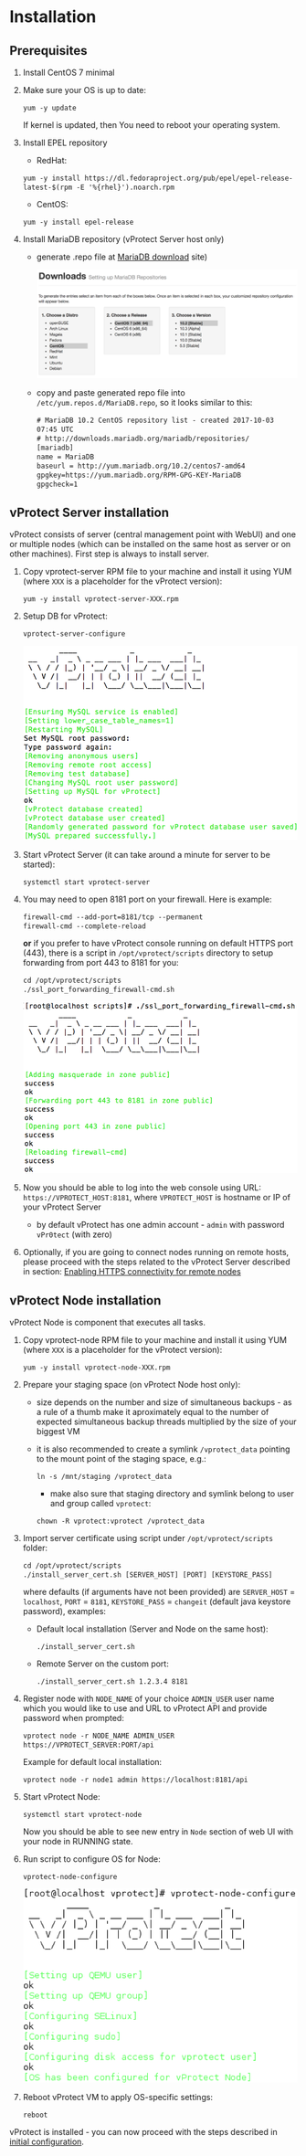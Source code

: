 # Installation

## Prerequisites

1. Install CentOS 7 minimal
2. Make sure your OS is up to date:

   ```text
   yum -y update
   ```

   If kernel is updated, then You need to reboot your operating system.

3. Install EPEL repository

   * RedHat:

   ```text
   yum -y install https://dl.fedoraproject.org/pub/epel/epel-release-latest-$(rpm -E '%{rhel}').noarch.rpm
   ```

   * CentOS:

   ```text
   yum -y install epel-release
   ```

4. Install MariaDB repository \(vProtect Server host only\)
   * generate .repo file at [MariaDB download](https://downloads.mariadb.org/mariadb/repositories) site\)

     ![](../.gitbook/assets/install_prereq-mariadb.png)

   * copy and paste generated repo file into `/etc/yum.repos.d/MariaDB.repo`, so it looks similar to this:

     ```text
     # MariaDB 10.2 CentOS repository list - created 2017-10-03 07:45 UTC
     # http://downloads.mariadb.org/mariadb/repositories/
     [mariadb]
     name = MariaDB
     baseurl = http://yum.mariadb.org/10.2/centos7-amd64
     gpgkey=https://yum.mariadb.org/RPM-GPG-KEY-MariaDB
     gpgcheck=1
     ```

## vProtect Server installation

vProtect consists of server \(central management point with WebUI\) and one or multiple nodes \(which can be installed on the same host as server or on other machines\). First step is always to install server.

1. Copy vprotect-server RPM file to your machine and install it using YUM \(where `XXX` is a placeholder for the vProtect version\):

   ```text
   yum -y install vprotect-server-XXX.rpm
   ```

2. Setup DB for vProtect:

   ```text
   vprotect-server-configure
   ```

   ![](../.gitbook/assets/install_server-configure.png)

3. Start vProtect Server \(it can take around a minute for server to be started\):

   ```text
   systemctl start vprotect-server
   ```

4. You may need to open 8181 port on your firewall. Here is example:

   ```text
   firewall-cmd --add-port=8181/tcp --permanent
   firewall-cmd --complete-reload
   ```

   **or** if you prefer to have vProtect console running on default HTTPS port \(443\), there is a script in `/opt/vprotect/scripts` directory to setup forwarding from port 443 to 8181 for you:

   ```text
   cd /opt/vprotect/scripts
   ./ssl_port_forwarding_firewall-cmd.sh
   ```

   ![](../.gitbook/assets/install_server-firewall.png)

5. Now you should be able to log into the web console using URL: `https://VPROTECT_HOST:8181`, where `VPROTECT_HOST` is hostname or IP of your vProtect Server
   * by default vProtect has one admin account - `admin` with password `vPr0tect` \(with zero\)
6. Optionally, if you are going to connect nodes running on remote hosts, please proceed with the steps related to the vProtect Server described in section: [Enabling HTTPS connectivity for remote nodes](enabling-https-connectivity-for-remote-nodes.md)

## vProtect Node installation

vProtect Node is component that executes all tasks.

1. Copy vprotect-node RPM file to your machine and install it using YUM \(where `XXX` is a placeholder for the vProtect version\):

   ```text
   yum -y install vprotect-node-XXX.rpm
   ```

2. Prepare your staging space \(on vProtect Node host only\):
   * size depends on the number and size of simultaneous backups - as a rule of a thumb make it aproximately equal to the number of expected simultaneous backup threads multiplied by the size of your biggest VM
   * it is also recommended to create a symlink `/vprotect_data` pointing to the mount point of the staging space, e.g.:

     ```text
     ln -s /mnt/staging /vprotect_data
     ```

     * make also sure that staging directory and symlink belong to user and group called `vprotect`:

     ```text
     chown -R vprotect:vprotect /vprotect_data
     ```
3. Import server certificate using script under `/opt/vprotect/scripts` folder:

   ```text
   cd /opt/vprotect/scripts
   ./install_server_cert.sh [SERVER_HOST] [PORT] [KEYSTORE_PASS]
   ```

   where defaults \(if arguments have not been provided\) are `SERVER_HOST` = `localhost`, `PORT` = `8181`, `KEYSTORE_PASS` = `changeit` \(default java keystore password\), examples:

   * Default local installation \(Server and Node on the same host\):

     ```text
     ./install_server_cert.sh
     ```

   * Remote Server on the custom port:

     ```text
     ./install_server_cert.sh 1.2.3.4 8181
     ```

4. Register node with `NODE_NAME` of your choice `ADMIN_USER` user name which you would like to use and URL to vProtect API and provide password when prompted:

   ```text
   vprotect node -r NODE_NAME ADMIN_USER https://VPROTECT_SERVER:PORT/api
   ```

   Example for default local installation:

   ```text
   vprotect node -r node1 admin https://localhost:8181/api
   ```

5. Start vProtect Node:

   ```text
   systemctl start vprotect-node
   ```

   Now you should be able to see new entry in `Node` section of web UI with your node in RUNNING state.

6. Run script to configure OS for Node:

   ```text
   vprotect-node-configure
   ```

   ![](../.gitbook/assets/install_node-configure.png)

7. Reboot vProtect VM to apply OS-specific settings:

   ```text
   reboot
   ```

vProtect is installed - you can now proceed with the steps described in [initial configuration](../initial-configuration/).

